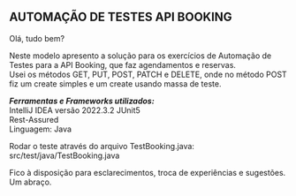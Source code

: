 ## AUTOMAÇÃO DE TESTES API BOOKING


Olá, tudo bem?  

Neste modelo apresento a solução para os exercícios de Automação de Testes para a API Booking, que faz agendamentos e reservas.    
Usei os métodos GET, PUT, POST, PATCH e DELETE, onde no método POST fiz um create simples e um create usando massa de teste.    


***Ferramentas e Frameworks utilizados:***  
IntelliJ IDEA versão 2022.3.2 
JUnit5  
Rest-Assured  
Linguagem: Java      


Rodar o teste através do arquivo TestBooking.java:  
    src/test/java/TestBooking.java  
    

Fico à disposição para esclarecimentos, troca de experiências e sugestões.  
Um abraço.  
